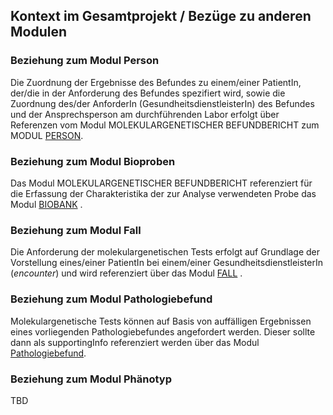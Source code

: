 ## Kontext im Gesamtprojekt / Bezüge zu anderen Modulen

### Beziehung zum Modul Person ###
Die Zuordnung der Ergebnisse des Befundes zu einem/einer PatientIn, der/die in der Anforderung des Befundes spezifiert wird, sowie die Zuordnung des/der AnforderIn (GesundheitsdienstleisterIn) des Befundes und der Ansprechsperson am durchführenden Labor erfolgt über Referenzen vom Modul MOLEKULARGENETISCHER BEFUNDBERICHT zum MODUL [PERSON](https://simplifier.net/guide/medizininformatikinitiative-modulperson-implementationguide/igmiikdsmodulperson).

### Beziehung zum Modul Bioproben ###
Das Modul MOLEKULARGENETISCHER BEFUNDBERICHT referenziert für die Erfassung der Charakteristika der zur Analyse verwendeten Probe das Modul [BIOBANK](https://simplifier.net/guide/medizininformatikinitiative-modulbiobank-implementationguide/igmiikdsmodulbiobank) .

### Beziehung zum Modul Fall ###
Die Anforderung der molekulargenetischen Tests erfolgt auf Grundlage der Vorstellung eines/einer PatientIn bei einem/einer GesundheitsdienstleisterIn (*encounter*) und wird referenziert über das Modul [FALL](https://simplifier.net/guide/medizininformatikinitiative-modulfall-implementationguide/igmiikdsmodulfall) .

### Beziehung zum Modul Pathologiebefund ###
Molekulargenetische Tests können auf Basis von auffälligen Ergebnissen eines vorliegenden Pathologiebefundes angefordert werden. Dieser sollte dann als supportingInfo referenziert werden über das Modul [Pathologiebefund](https://simplifier.net/medizininformatikinitiative-modulpathologie).

### Beziehung zum Modul Phänotyp ###
TBD